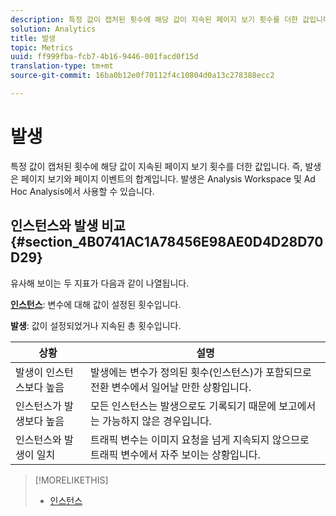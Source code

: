 ```yaml
---
description: 특정 값이 캡처된 횟수에 해당 값이 지속된 페이지 보기 횟수를 더한 값입니다. 즉, 발생은 페이지 보기와 페이지 이벤트의 합계입니다. 발생은 Analysis Workspace 및 Ad Hoc Analysis에서 사용할 수 있습니다.
solution: Analytics
title: 발생
topic: Metrics
uuid: ff999fba-fcb7-4b16-9446-001facd0f15d
translation-type: tm+mt
source-git-commit: 16ba0b12e0f70112f4c10804d0a13c278388ecc2

---
```



# 발생

특정 값이 캡처된 횟수에 해당 값이 지속된 페이지 보기 횟수를 더한 값입니다. 즉, 발생은 페이지 보기와 페이지 이벤트의 합계입니다. 발생은 Analysis Workspace 및 Ad Hoc Analysis에서 사용할 수 있습니다.

## 인스턴스와 발생 비교 {#section_4B0741AC1A78456E98AE0D4D28D70D29}

유사해 보이는 두 지표가 다음과 같이 나열됩니다.

**[인스턴스](/help/components/c-variables/c-metrics/metrics-instance.md)**: 변수에 대해 값이 설정된 횟수입니다.

**발생**: 값이 설정되었거나 지속된 총 횟수입니다.

| 상황 | 설명 |
|---|---|
| 발생이 인스턴스보다 높음 | 발생에는 변수가 정의된 횟수(인스턴스)가 포함되므로 전환 변수에서 일어날 만한 상황입니다. |
| 인스턴스가 발생보다 높음 | 모든 인스턴스는 발생으로도 기록되기 때문에 보고에서는 가능하지 않은 경우입니다. |
| 인스턴스와 발생이 일치 | 트래픽 변수는 이미지 요청을 넘게 지속되지 않으므로 트래픽 변수에서 자주 보이는 상황입니다. |

>[!MORELIKETHIS]
>
>* [인스턴스](/help/components/c-variables/c-metrics/metrics-instance.md)


